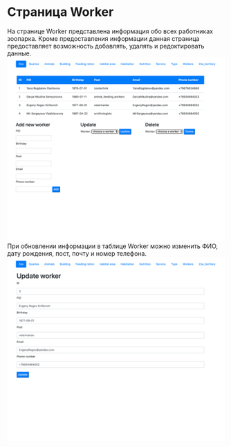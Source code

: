 # Страница Worker 

На странице Worker представлена информация обо всех работниках зоопарка. Кроме предоставления информации данная страница предоставляет возможность добавлять, удалять и редоктировать данные.
![](20.png)
При обновлении информации в таблице Worker можно изменить ФИО, дату рождения, пост, почту и номер телефона.
![](21.png)